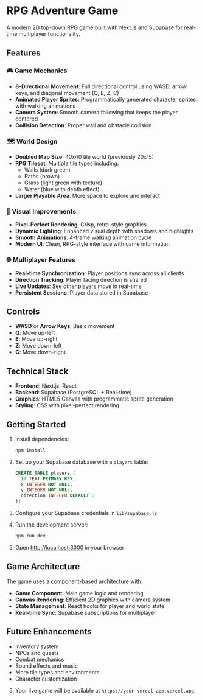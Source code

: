 # RPG Adventure Game

A modern 2D top-down RPG game built with Next.js and Supabase for real-time multiplayer functionality.

## Features

### 🎮 Game Mechanics
- **8-Directional Movement**: Full directional control using WASD, arrow keys, and diagonal movement (Q, E, Z, C)
- **Animated Player Sprites**: Programmatically generated character sprites with walking animations
- **Camera System**: Smooth camera following that keeps the player centered
- **Collision Detection**: Proper wall and obstacle collision

### 🗺️ World Design
- **Doubled Map Size**: 40x40 tile world (previously 20x15)
- **RPG Tileset**: Multiple tile types including:
  - Walls (dark green)
  - Paths (brown)
  - Grass (light green with texture)
  - Water (blue with depth effect)
- **Larger Playable Area**: More space to explore and interact

### 🎨 Visual Improvements
- **Pixel-Perfect Rendering**: Crisp, retro-style graphics
- **Dynamic Lighting**: Enhanced visual depth with shadows and highlights
- **Smooth Animations**: 4-frame walking animation cycle
- **Modern UI**: Clean, RPG-style interface with game information

### 🌐 Multiplayer Features
- **Real-time Synchronization**: Player positions sync across all clients
- **Direction Tracking**: Player facing direction is shared
- **Live Updates**: See other players move in real-time
- **Persistent Sessions**: Player data stored in Supabase

## Controls

- **WASD** or **Arrow Keys**: Basic movement
- **Q**: Move up-left
- **E**: Move up-right  
- **Z**: Move down-left
- **C**: Move down-right

## Technical Stack

- **Frontend**: Next.js, React
- **Backend**: Supabase (PostgreSQL + Real-time)
- **Graphics**: HTML5 Canvas with programmatic sprite generation
- **Styling**: CSS with pixel-perfect rendering

## Getting Started

1. Install dependencies:
   ```bash
   npm install
   ```

2. Set up your Supabase database with a `players` table:
   ```sql
   CREATE TABLE players (
     id TEXT PRIMARY KEY,
     x INTEGER NOT NULL,
     y INTEGER NOT NULL,
     direction INTEGER DEFAULT 0
   );
   ```

3. Configure your Supabase credentials in `lib/supabase.js`

4. Run the development server:
   ```bash
   npm run dev
   ```

5. Open [http://localhost:3000](http://localhost:3000) in your browser

## Game Architecture

The game uses a component-based architecture with:
- **Game Component**: Main game logic and rendering
- **Canvas Rendering**: Efficient 2D graphics with camera system
- **State Management**: React hooks for player and world state
- **Real-time Sync**: Supabase subscriptions for multiplayer

## Future Enhancements

- Inventory system
- NPCs and quests
- Combat mechanics
- Sound effects and music
- More tile types and environments
- Character customization 
5. Your live game will be available at `https://your-vercel-app.vercel.app`. 